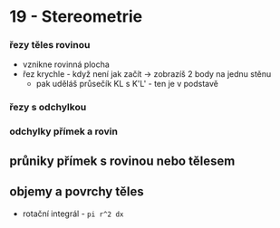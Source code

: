 
# 19 - Stereometrie

### řezy těles rovinou
- vznikne rovinná plocha
- řez krychle - když není jak začít -> zobrazíš 2 body na jednu stěnu
	- pak uděláš průsečík KL s K'L' - ten je v podstavě
### řezy s odchylkou

### odchylky přímek a rovin

## průniky přímek s rovinou nebo tělesem

## objemy a povrchy těles
- rotační integrál - `pi r^2 dx`
